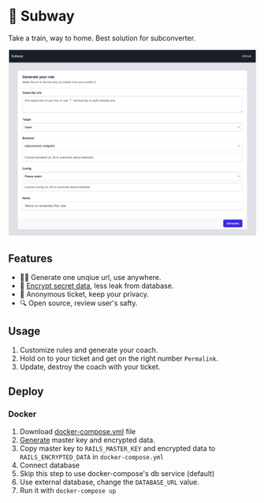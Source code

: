 # 🚉 Subway

Take a train, way to home. Best solution for subconverter.

![Intro](docs/assets/images/intro.png)

## Features

- 🤹‍♂️ Generate one unqiue url, use anywhere.
- 🔐 [Encrypt secret data](https://guides.rubyonrails.org/active_record_encryption.html), less leak from database.
- 🎫 Anonymous ticket, keep your privacy.
- 🔍 Open source, review user's safty.

## Usage

1. Customize rules and generate your coach.
1. Hold on to your ticket and get on the right number `Permalink`.
1. Update, destroy the coach with your ticket.

## Deploy

### Docker

1. Download [docker-compose.yml](https://raw.githubusercontent.com/0x5c3p73r/subway/main/docker-compose.yml) file
1. [Generate](https://subway-naf0.onrender.com/tools/encrypted_data) master key and encrypted data.
1. Copy master key to `RAILS_MASTER_KEY` and encrypted data to `RAILS_ENCRYPTED_DATA` in `docker-compose.yml`
1. Connect database
  1. Skip this step to use docker-compose's db service (default)
  1. Use external database, change the `DATABASE_URL` value.
1. Run it with `docker-compose up`
